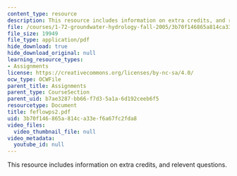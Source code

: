 ```yaml
---
content_type: resource
description: This resource includes information on extra credits, and relevent questions.
file: /courses/1-72-groundwater-hydrology-fall-2005/3b70f146865a814ca33ef6a67fc2fda8_feflowps2.pdf
file_size: 19949
file_type: application/pdf
hide_download: true
hide_download_original: null
learning_resource_types:
- Assignments
license: https://creativecommons.org/licenses/by-nc-sa/4.0/
ocw_type: OCWFile
parent_title: Assignments
parent_type: CourseSection
parent_uid: b7ae3287-bb66-f7d3-5a1a-6d192ceeb6f5
resourcetype: Document
title: feflowps2.pdf
uid: 3b70f146-865a-814c-a33e-f6a67fc2fda8
video_files:
  video_thumbnail_file: null
video_metadata:
  youtube_id: null
---
```

This resource includes information on extra credits, and relevent questions.